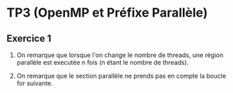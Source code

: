 # TP3 (OpenMP et Préfixe Parallèle)

## Exercice 1

1. On remarque que lorsque l'on change le nombre de threads, une région parallèle est executée n fois (n étant le nombre de threads).

2. On remarque que le section parallèle ne prends pas en compte la boucle for suivante.



